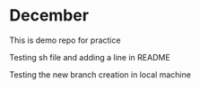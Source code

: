 # December
This is demo repo for practice

Testing sh file and adding a line in README

Testing the new branch creation in local machine
